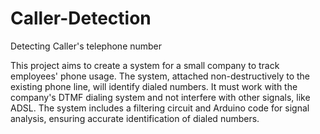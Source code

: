 # Caller-Detection
Detecting Caller's telephone number

This project aims to create a system for a small company to track employees' phone usage. The system, attached non-destructively to the existing phone line, will identify dialed numbers. It must work with the company's DTMF dialing system and not interfere with other signals, like ADSL. The system includes a filtering circuit and Arduino code for signal analysis, ensuring accurate identification of dialed numbers.

